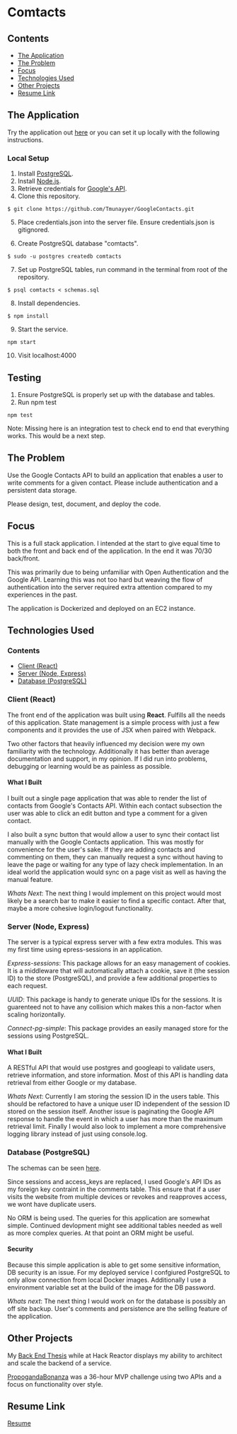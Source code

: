 # Comtacts

## Contents

- [The Application](#the-application)
- [The Problem](#the-problem)
- [Focus](#focus)
- [Technologies Used](#technologies-used)
- [Other Projects](#other-projects)
- [Resume Link](https://drive.google.com/file/d/1oKEIO_sYNlVbdhj42BXKSp0OlJ2tHf0a/view?usp=sharing)

## The Application

Try the application out [here](http://ec2-18-216-92-85.us-east-2.compute.amazonaws.com) or you can set it up locally with the following instructions.

### Local Setup

1. Install [PostgreSQL](https://www.postgresql.org/).
2. Install [Node.js](https://nodejs.org/en/).
3. Retrieve credentials for [Google's API](https://console.developers.google.com).
4. Clone this repository.

```
$ git clone https://github.com/Tmunayyer/GoogleContacts.git
```

5. Place credentials.json into the server file. Ensure credentials.json is gitignored.

6. Create PostgreSQL database "comtacts".

```
$ sudo -u postgres createdb comtacts
```

7. Set up PostgreSQL tables, run command in the terminal from root of the repository.

```
$ psql comtacts < schemas.sql
```

8. Install dependencies.

```
$ npm install
```

9. Start the service.

```
npm start
```

10. Visit localhost:4000

## Testing

1. Ensure PostgreSQL is properly set up with the database and tables.
2. Run npm test

```
npm test
```

Note: Missing here is an integration test to check end to end that everything works. This would be a next step.

## The Problem

Use the Google Contacts API to build an application that enables a user to write comments for a given contact. Please include authentication and a persistent data storage.

Please design, test, document, and deploy the code.

## Focus

This is a full stack application. I intended at the start to give equal time to both the front and back end of the application. In the end it was 70/30 back/front.

This was primarily due to being unfamiliar with Open Authentication and the Google API. Learning this was not too hard but weaving the flow of authentication into the server required extra attention compared to my experiences in the past.

The application is Dockerized and deployed on an EC2 instance.

## Technologies Used

### Contents

- [Client (React)](<#client-(react)>)
- [Server (Node, Express)](<#server-(node,-express)>)
- [Database (PostgreSQL)](<#database-(postgresql)>)

### Client (React)

The front end of the application was built using **React**. Fulfills all the needs of this application. State management is a simple process with just a few components and it provides the use of JSX when paired with Webpack.

Two other factors that heavily influenced my decision were my own familiarity with the technology. Additionally it has better than average documentation and support, in my opinion. If I did run into problems, debugging or learning would be as painless as possible.

#### What I Built

I built out a single page application that was able to render the list of contacts from Google's Contacts API. Within each contact subsection the user was able to click an edit button and type a comment for a given contact.

I also built a sync button that would allow a user to sync their contact list manually with the Google Contacts application. This was mostly for convenience for the user's sake. If they are adding contacts and commenting on them, they can manually request a sync without having to leave the page or waiting for any type of lazy check implementation. In an ideal world the application would sync on a page visit as well as having the manual feature.

_Whats Next_: The next thing I would implement on this project would most likely be a search bar to make it easier to find a specific contact. After that, maybe a more cohesive login/logout functionality.

### Server (Node, Express)

The server is a typical express server with a few extra modules. This was my first time using epress-sessions in an application.

_Express-sessions_: This package allows for an easy management of cookies. It is a middleware that will automatically attach a cookie, save it (the session ID) to the store (PostgreSQL), and provide a few additional properties to each request.

_UUID_: This package is handy to generate unique IDs for the sessions. It is guarenteed not to have any collision which makes this a non-factor when scaling horizontally.

_Connect-pg-simple_: This package provides an easily managed store for the sessions using PostgreSQL.

#### What I Built

A RESTful API that would use postgres and googleapi to validate users, retrieve information, and store information. Most of this API is handling data retrieval from either Google or my database.

_Whats Next_: Currently I am storing the session ID in the users table. This should be refactored to have a unique user ID independent of the session ID stored on the session itself. Another issue is paginating the Google API response to handle the event in which a user has more than the maximum retrieval limit. Finally I would also look to implement a more comprehensive logging library instead of just using console.log.

### Database (PostgreSQL)

The schemas can be seen [here](https://github.com/Tmunayyer/GoogleContacts/blob/master/schemas.sql).

Since sessions and access_keys are replaced, I used Google's API IDs as my foreign key contraint in the comments table. This ensure that if a user visits the website from multiple devices or revokes and reapproves access, we wont have duplicate users.

No ORM is being used. The queries for this application are somewhat simple. Continued devlopment might see additional tables needed as well as more complex queries. At that point an ORM might be useful.

#### Security

Because this simple application is able to get some sensitive information, DB security is an issue. For my deployed service I confgiured PostgreSQL to only allow connection from local Docker images. Additionally I use a environment variable set at the build of the image for the DB password.

_Whats next_: The next thing I would work on for the database is possibly an off site backup. User's comments and persistence are the selling feature of the application.

## Other Projects

My [Back End Thesis](https://github.com/Tmunayyer/Listing-Details-Sidebar) while at Hack Reactor displays my ability to architect and scale the backend of a service.

[PropogandaBonanza](https://github.com/Tmunayyer/propogandaBonanza) was a 36-hour MVP challenge using two APIs and a focus on functionality over style.

## Resume Link

[Resume](https://drive.google.com/file/d/1oKEIO_sYNlVbdhj42BXKSp0OlJ2tHf0a/view?usp=sharing)
